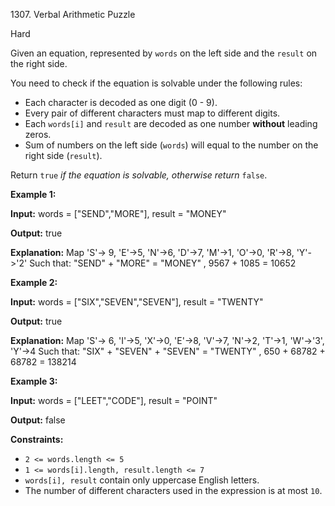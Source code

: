 1307\. Verbal Arithmetic Puzzle

Hard

Given an equation, represented by `words` on the left side and the `result` on the right side.

You need to check if the equation is solvable under the following rules:

*   Each character is decoded as one digit (0 - 9).
*   Every pair of different characters must map to different digits.
*   Each `words[i]` and `result` are decoded as one number **without** leading zeros.
*   Sum of numbers on the left side (`words`) will equal to the number on the right side (`result`).

Return `true` _if the equation is solvable, otherwise return_ `false`.

**Example 1:**

**Input:** words = ["SEND","MORE"], result = "MONEY"

**Output:** true

**Explanation:** Map 'S'-> 9, 'E'->5, 'N'->6, 'D'->7, 'M'->1, 'O'->0, 'R'->8, 'Y'->'2' Such that: "SEND" + "MORE" = "MONEY" , 9567 + 1085 = 10652

**Example 2:**

**Input:** words = ["SIX","SEVEN","SEVEN"], result = "TWENTY"

**Output:** true

**Explanation:** Map 'S'-> 6, 'I'->5, 'X'->0, 'E'->8, 'V'->7, 'N'->2, 'T'->1, 'W'->'3', 'Y'->4 Such that: "SIX" + "SEVEN" + "SEVEN" = "TWENTY" , 650 + 68782 + 68782 = 138214

**Example 3:**

**Input:** words = ["LEET","CODE"], result = "POINT"

**Output:** false

**Constraints:**

*   `2 <= words.length <= 5`
*   `1 <= words[i].length, result.length <= 7`
*   `words[i], result` contain only uppercase English letters.
*   The number of different characters used in the expression is at most `10`.